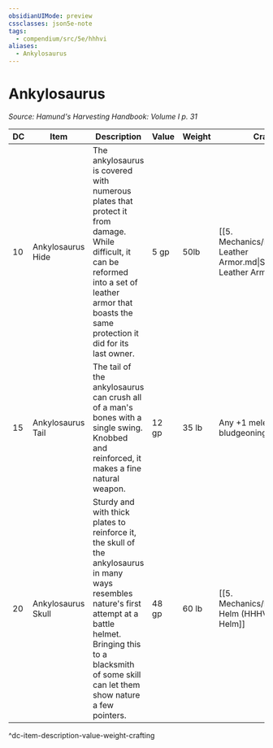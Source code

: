 ```yaml
---
obsidianUIMode: preview
cssclasses: json5e-note
tags:
  - compendium/src/5e/hhhvi
aliases:
  - Ankylosaurus
---
```

# Ankylosaurus
*Source: Hamund's Harvesting Handbook: Volume I p. 31* 

| DC | Item | Description | Value | Weight | Crafting |
|----|------|-------------|-------|--------|----------|
| 10 | Ankylosaurus Hide | The ankylosaurus is covered with numerous plates that protect it from damage. While difficult, it can be reformed into a set of leather armor that boasts the same protection it did for its last owner. | 5 gp | 50lb | [[5. Mechanics/Items/Studded Leather Armor.md\|Studded Leather Armor]] |
| 15 | Ankylosaurus Tail | The tail of the ankylosaurus can crush all of a man's bones with a single swing. Knobbed and reinforced, it makes a fine natural weapon. | 12 gp | 35 lb | Any +1 melee bludgeoning weapon |
| 20 | Ankylosaurus Skull | Sturdy and with thick plates to reinforce it, the skull of the ankylosaurus in many ways resembles nature's first attempt at a battle helmet. Bringing this to a blacksmith of some skill can let them show nature a few pointers. | 48 gp | 60 lb | [[5. Mechanics/Items/Dino Helm (HHHVI).md\|Dino-Helm]] |
^dc-item-description-value-weight-crafting
